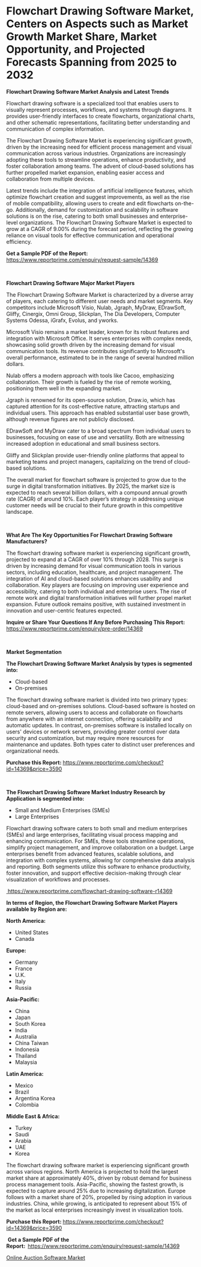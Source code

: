 <p><h1>Flowchart Drawing Software Market, Centers on Aspects such as Market Growth Market Share, Market Opportunity, and Projected Forecasts Spanning from 2025 to 2032</h1></p><p><strong>Flowchart Drawing Software Market Analysis and Latest Trends</strong></p>
<p><p>Flowchart drawing software is a specialized tool that enables users to visually represent processes, workflows, and systems through diagrams. It provides user-friendly interfaces to create flowcharts, organizational charts, and other schematic representations, facilitating better understanding and communication of complex information.</p><p>The Flowchart Drawing Software Market is experiencing significant growth, driven by the increasing need for efficient process management and visual communication across various industries. Organizations are increasingly adopting these tools to streamline operations, enhance productivity, and foster collaboration among teams. The advent of cloud-based solutions has further propelled market expansion, enabling easier access and collaboration from multiple devices.</p><p>Latest trends include the integration of artificial intelligence features, which optimize flowchart creation and suggest improvements, as well as the rise of mobile compatibility, allowing users to create and edit flowcharts on-the-go. Additionally, demand for customization and scalability in software solutions is on the rise, catering to both small businesses and enterprise-level organizations. The Flowchart Drawing Software Market is expected to grow at a CAGR of 9.00% during the forecast period, reflecting the growing reliance on visual tools for effective communication and operational efficiency.</p></p>
<p><strong>Get a Sample PDF of the Report:&nbsp;</strong> <a href="https://www.reportprime.com/enquiry/request-sample/14369?utm_campaign=3549&utm_medium=2&utm_source=Github&utm_content=ia&utm_term=20032025&utm_id=flowchart-drawing-software">https://www.reportprime.com/enquiry/request-sample/14369</a></p>
<p>&nbsp;</p>
<p><strong>Flowchart Drawing Software Major Market Players</strong></p>
<p><p>The Flowchart Drawing Software Market is characterized by a diverse array of players, each catering to different user needs and market segments. Key competitors include Microsoft Visio, Nulab, Jgraph, MyDraw, EDrawSoft, Gliffy, Cinergix, Omni Group, Slickplan, The Dia Developers, Computer Systems Odessa, iGrafx, Evolus, and yworks.</p><p>Microsoft Visio remains a market leader, known for its robust features and integration with Microsoft Office. It serves enterprises with complex needs, showcasing solid growth driven by the increasing demand for visual communication tools. Its revenue contributes significantly to Microsoft's overall performance, estimated to be in the range of several hundred million dollars.</p><p>Nulab offers a modern approach with tools like Cacoo, emphasizing collaboration. Their growth is fueled by the rise of remote working, positioning them well in the expanding market.</p><p>Jgraph is renowned for its open-source solution, Draw.io, which has captured attention for its cost-effective nature, attracting startups and individual users. This approach has enabled substantial user base growth, although revenue figures are not publicly disclosed.</p><p>EDrawSoft and MyDraw cater to a broad spectrum from individual users to businesses, focusing on ease of use and versatility. Both are witnessing increased adoption in educational and small business sectors.</p><p>Gliffy and Slickplan provide user-friendly online platforms that appeal to marketing teams and project managers, capitalizing on the trend of cloud-based solutions.</p><p>The overall market for flowchart software is projected to grow due to the surge in digital transformation initiatives. By 2025, the market size is expected to reach several billion dollars, with a compound annual growth rate (CAGR) of around 10%. Each player’s strategy in addressing unique customer needs will be crucial to their future growth in this competitive landscape.</p></p>
<p>&nbsp;</p>
<p><strong>What Are The Key Opportunities For Flowchart Drawing Software Manufacturers?</strong></p>
<p><p>The flowchart drawing software market is experiencing significant growth, projected to expand at a CAGR of over 10% through 2028. This surge is driven by increasing demand for visual communication tools in various sectors, including education, healthcare, and project management. The integration of AI and cloud-based solutions enhances usability and collaboration. Key players are focusing on improving user experience and accessibility, catering to both individual and enterprise users. The rise of remote work and digital transformation initiatives will further propel market expansion. Future outlook remains positive, with sustained investment in innovation and user-centric features expected.</p></p>
<p><strong>Inquire or Share Your Questions If Any Before Purchasing This Report:</strong> <a href="https://www.reportprime.com/enquiry/pre-order/14369?utm_campaign=3549&utm_medium=2&utm_source=Github&utm_content=ia&utm_term=20032025&utm_id=flowchart-drawing-software">https://www.reportprime.com/enquiry/pre-order/14369</a></p>
<p>&nbsp;</p>
<p><strong>Market Segmentation</strong></p>
<p><strong>The Flowchart Drawing Software Market Analysis by types is segmented into:</strong></p>
<p><ul><li>Cloud-based</li><li>On-premises</li></ul></p>
<p><p>The flowchart drawing software market is divided into two primary types: cloud-based and on-premises solutions. Cloud-based software is hosted on remote servers, allowing users to access and collaborate on flowcharts from anywhere with an internet connection, offering scalability and automatic updates. In contrast, on-premises software is installed locally on users' devices or network servers, providing greater control over data security and customization, but may require more resources for maintenance and updates. Both types cater to distinct user preferences and organizational needs.</p></p>
<p><strong>Purchase this Report:&nbsp;</strong><a href="https://www.reportprime.com/checkout?id=14369&price=3590&utm_campaign=3549&utm_medium=2&utm_source=Github&utm_content=ia&utm_term=20032025&utm_id=flowchart-drawing-software">https://www.reportprime.com/checkout?id=14369&price=3590</a></p>
<p>&nbsp;</p>
<p><strong>The Flowchart Drawing Software Market Industry Research by Application is segmented into:</strong></p>
<p><ul><li>Small and Medium Enterprises (SMEs)</li><li>Large Enterprises</li></ul></p>
<p><p>Flowchart drawing software caters to both small and medium enterprises (SMEs) and large enterprises, facilitating visual process mapping and enhancing communication. For SMEs, these tools streamline operations, simplify project management, and improve collaboration on a budget. Large enterprises benefit from advanced features, scalable solutions, and integration with complex systems, allowing for comprehensive data analysis and reporting. Both segments utilize this software to enhance productivity, foster innovation, and support effective decision-making through clear visualization of workflows and processes.</p></p>
<p><a href="https://www.reportprime.com/flowchart-drawing-software-r14369?utm_campaign=3549&utm_medium=2&utm_source=Github&utm_content=ia&utm_term=20032025&utm_id=flowchart-drawing-software">&nbsp;https://www.reportprime.com/flowchart-drawing-software-r14369</a></p>
<p><strong>In terms of Region, the Flowchart Drawing Software Market Players available by Region are:</strong></p>
<p>
    <p> <strong> North America: </strong>
        <ul>
            <li>United States</li>
            <li>Canada</li>
        </ul>
        </p> 
    <p> <strong> Europe: </strong>
        <ul>
            <li>Germany</li>
            <li>France</li>
            <li>U.K.</li>
            <li>Italy</li>
            <li>Russia</li>
        </ul>
        </p> 
    <p> <strong> Asia-Pacific: </strong>
        <ul>
            <li>China</li>
            <li>Japan</li>
            <li>South Korea</li>
            <li>India</li>
            <li>Australia</li>
            <li>China Taiwan</li>
            <li>Indonesia</li>
            <li>Thailand</li>
            <li>Malaysia</li>
        </ul>
        </p> 
    <p> <strong> Latin America: </strong>
        <ul>
            <li>Mexico</li>
            <li>Brazil</li>
            <li>Argentina Korea</li>
            <li>Colombia</li>
        </ul>
        </p> 
    <p> <strong> Middle East & Africa: </strong>
        <ul>
            <li>Turkey</li>
            <li>Saudi</li>
            <li>Arabia</li>
            <li>UAE</li>
            <li>Korea</li>
        </ul>
    </p>
    </p>
<p><p>The flowchart drawing software market is experiencing significant growth across various regions. North America is projected to hold the largest market share at approximately 40%, driven by robust demand for business process management tools. Asia-Pacific, showing the fastest growth, is expected to capture around 25% due to increasing digitalization. Europe follows with a market share of 20%, propelled by rising adoption in various industries. China, while growing, is anticipated to represent about 15% of the market as local enterprises increasingly invest in visualization tools.</p></p>
<p><strong>Purchase this Report: </strong><a href="https://www.reportprime.com/checkout?id=14369&price=3590&utm_campaign=3549&utm_medium=2&utm_source=Github&utm_content=ia&utm_term=20032025&utm_id=flowchart-drawing-software">https://www.reportprime.com/checkout?id=14369&price=3590</a></p>
<p>&nbsp;<strong>Get a Sample PDF of the Report:&nbsp;&nbsp;</strong><a href="https://www.reportprime.com/enquiry/request-sample/14369?utm_campaign=3549&utm_medium=2&utm_source=Github&utm_content=ia&utm_term=20032025&utm_id=flowchart-drawing-software">https://www.reportprime.com/enquiry/request-sample/14369</a></p>
<p><strong></strong></p>
<p><p><a href="https://github.com/mehakmiamid1/Market-Research-Report-List-1/blob/main/online-auction-software-market.md?utm_campaign=3549&utm_medium=2&utm_source=Github&utm_content=ia&utm_term=20032025&utm_id=flowchart-drawing-software">Online Auction Software Market</a></p></p>